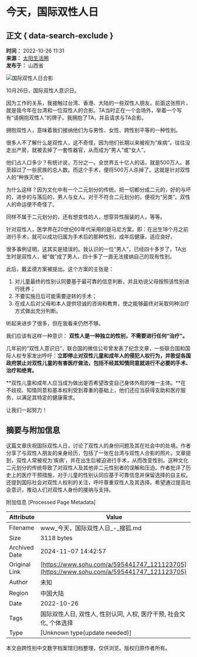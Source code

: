# 今天，国际双性人日

## 正文 { data-search-exclude }


**时间：** 2022-10-26 11:31  
**来源：** [太阳生活圈](https://www.sohu.com/?spm=smpc.content-abroad.content.1.1730990523289EZ6aJ2j)  
**发布于：** 山西省

![国际双性人日合影](https://p4.itc.cn/q_70/images03/20221026/d839731417e64a8482e0cf96d6af4faa.jpeg)

10月26日，国际双性人意识日。

因为工作的关系，我接触过台湾、香港、大陆的一些双性人朋友。前面这张照片，就是我今年在台湾和一位双性人的合影。TA当时正在一个会场外，举着一个写有“请拥抱双性人”的牌子。我拥抱了TA，并且请求与TA合影。

拥抱双性人，意味着我们接纳他们为与男性、女性、跨性别平等的一种性别。

很多人不了解什么是双性人，这不奇怪，因为他们长期以来被视为“疾病”。往往没走出产房，就被去掉了一套性器官，从而成为“男人”或“女人”。

他们占人口多少？有统计说，万分之一。全世界五十亿人的话，就是500万人。甚至超过了一些民族的总人数。而这个手术，便将500万人杀掉了。这就是针对双性人的“种族灭绝”。

为什么这样？因为文化中有一个二元划分的传统。把一切都分成二元的，好的与坏的，进步的与落后的，男人与女人。对于不符合二元划分的，便视为“另类”。双性人的命运便不奇怪了。

同样不属于二元划分的，还有想变性的人，想穿异性服装的人，等等。

针对双性人，医学界在20世纪60年代采用的是马尼方案。即：在出生18个月之前进行手术，就可以成功归属为手术后的那种性别，成年后健康，适应良好。

很多事例证明，这其实是错误的。我认识的一位“男人”，已经四十多岁了，TA出生时是双性人，被“做”成了男人，四十多了一直无法接纳自己的现有性别。

此后，戴孟德方案被提出。这个方案的主张是：

1. 对儿童最终的性别认同要基于最可靠的信息判断，并且劝说父母按照该性别进行抚养；
2. 不要实施日后可能需要逆转的手术；
3. 在成人后对父母和本人提供坦诚的咨询和教育，使之能够最终对采取何种治疗方式做出充分判断。

听起来进步了很多，但在我看来仍然不够。

我们应该有这样一种意识： **双性人是一种独立的性别，不需要进行任何“治疗”。**

几年前的“双性人意识日”，联合国的微信公号曾发表了纪念文章，一些联合国和国际人权专家发出呼吁：**立即停止对双性儿童和成年人的侵犯人权行为，并敦促各国政府禁止对双性儿童的有害医疗做法，包括不经其知情同意就进行不必要的手术、治疗和绝育。**

**双性儿童和成年人应当成为做出是否希望改变自己身体外观的唯一主体。**在不歧视、知情同意和基本权利受到尊重的基础上，他们还应当获得支助和医疗服务，以满足其特定的健康需求。

让我们一起努力！

## 摘要与附加信息

<!-- tcd_abstract -->
这篇文章庆祝国际双性人日，讨论了双性人的身份问题及其在社会中的处境。作者分享了与双性人朋友的亲身经历，包括了一张在台湾与双性人合影的照片。文章提到，双性人常被视为‘疾病’，并在出生后被迫进行手术，从而改变性别。这种文化二元划分的传统导致了对双性人及其他非二元性别者的误解和压迫。作者批评了历史上的医疗干预措施，对于儿童的性别认同应基于可靠信息并保留选择的自主权。还提到国际社会对双性人权利的关注，呼吁尊重双性人及其选择。希望通过提高社会意识，推动人们对双性人身份的接纳与支持。
<!-- tcd_abstract_end -->

附加信息 [Processed Page Metadata]

| Attribute       | Value                                  |
|-----------------|----------------------------------------|
| Filename        | www_今天，国际双性人日_-_搜狐.md                             |
| Size            | 3118 bytes                           |
| Archived Date   | 2024-11-07 14:42:57                             |
| Original Link   | [https://www.sohu.com/a/595441747_121123705](https://www.sohu.com/a/595441747_121123705)                       |
| Author          | 未知                               |
| Region          | 中国大陆                               |
| Date            | 2022-10-26                                 |
| Tags            | 国际双性人日, 双性人, 性别认同, 人权, 医疗干预, 社会文化, 个体选择                                 |
| Type            | [Unknown type(update needed)]                                 |
<!-- tcd_table_end -->

本文由跨性别中文数字档案馆归档整理，仅供浏览。版权归原作者所有。
